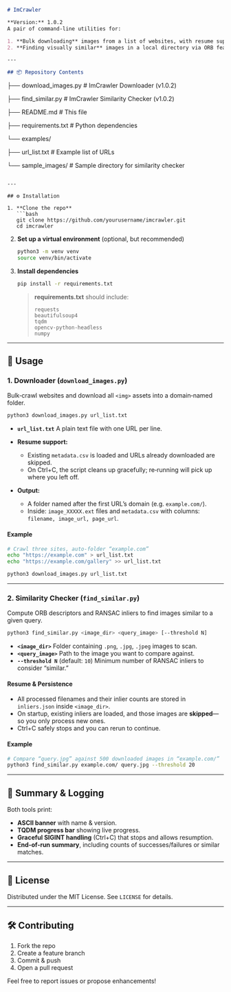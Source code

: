 ```markdown
# ImCrawler

**Version:** 1.0.2  
A pair of command‑line utilities for:

1. **Bulk downloading** images from a list of websites, with resume support.  
2. **Finding visually similar** images in a local directory via ORB feature matching, with resume & inlier persistence.

---

## 📦 Repository Contents

```


├── download\_images.py       # ImCrawler Downloader (v1.0.2)

├── find\_similar.py          # ImCrawler Similarity Checker (v1.0.2)

├── README.md                # This file

├── requirements.txt         # Python dependencies

└── examples/

├── url\_list.txt         # Example list of URLs

└── sample\_images/       # Sample directory for similarity checker

````

---

## ⚙️ Installation

1. **Clone the repo**  
   ```bash
   git clone https://github.com/yourusername/imcrawler.git
   cd imcrawler
````

2. **Set up a virtual environment** (optional, but recommended)

   ```bash
   python3 -m venv venv
   source venv/bin/activate
   ```

3. **Install dependencies**

   ```bash
   pip install -r requirements.txt
   ```

   > **requirements.txt** should include:
   >
   > ```
   > requests
   > beautifulsoup4
   > tqdm
   > opencv-python-headless
   > numpy
   > ```

---

## 🚀 Usage

### 1. Downloader (`download_images.py`)

Bulk‑crawl websites and download all `<img>` assets into a domain‑named folder.

```bash
python3 download_images.py url_list.txt
```

* **`url_list.txt`**
  A plain text file with one URL per line.
* **Resume support:**

  * Existing `metadata.csv` is loaded and URLs already downloaded are skipped.
  * On Ctrl+C, the script cleans up gracefully; re‑running will pick up where you left off.
* **Output:**

  * A folder named after the first URL’s domain (e.g. `example.com/`).
  * Inside: `image_XXXXX.ext` files and `metadata.csv` with columns:
    `filename, image_url, page_url`.

#### Example

```bash
# Crawl three sites, auto‑folder “example.com”
echo "https://example.com" > url_list.txt
echo "https://example.com/gallery" >> url_list.txt

python3 download_images.py url_list.txt
```

---

### 2. Similarity Checker (`find_similar.py`)

Compute ORB descriptors and RANSAC inliers to find images similar to a given query.

```bash
python3 find_similar.py <image_dir> <query_image> [--threshold N]
```

* **`<image_dir>`**
  Folder containing `.png`, `.jpg`, `.jpeg` images to scan.
* **`<query_image>`**
  Path to the image you want to compare against.
* **`--threshold N`** (default: `10`)
  Minimum number of RANSAC inliers to consider “similar.”

#### Resume & Persistence

* All processed filenames and their inlier counts are stored in `inliers.json` inside `<image_dir>`.
* On startup, existing inliers are loaded, and those images are **skipped**—so you only process new ones.
* Ctrl+C safely stops and you can rerun to continue.

#### Example

```bash
# Compare “query.jpg” against 500 downloaded images in “example.com/”
python3 find_similar.py example.com/ query.jpg --threshold 20
```

---

## 📝 Summary & Logging

Both tools print:

* **ASCII banner** with name & version.
* **TQDM progress bar** showing live progress.
* **Graceful SIGINT handling** (Ctrl+C) that stops and allows resumption.
* **End‑of‑run summary**, including counts of successes/failures or similar matches.

---

## 📄 License

Distributed under the MIT License. See `LICENSE` for details.

---

## 🛠️ Contributing

1. Fork the repo
2. Create a feature branch
3. Commit & push
4. Open a pull request

Feel free to report issues or propose enhancements!
